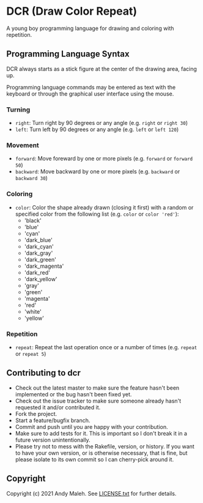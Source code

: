 # DCR (Draw Color Repeat)

A young boy programming language for drawing and coloring with repetition.

## Programming Language Syntax

DCR always starts as a stick figure at the center of the drawing area, facing up.

Programming language commands may be entered as text with the keyboard or through the graphical user interface using the mouse.

### Turning

- `right`: Turn right by 90 degrees or any angle (e.g. `right` or `right 30`)
- `left`: Turn left by 90 degrees or any angle (e.g. `left` or `left 120`)

### Movement

- `forward`: Move foreward by one or more pixels (e.g. `forward` or `forward 50`)
- `backward`: Move backward by one or more pixels (e.g. `backward` or `backward 30`)

### Coloring

- `color`: Color the shape already drawn (closing it first) with a random or specified color from the following list (e.g. `color` or `color 'red'`):
  - 'black'
  - 'blue'
  - 'cyan'
  - 'dark_blue'
  - 'dark_cyan'
  - 'dark_gray'
  - 'dark_green'
  - 'dark_magenta'
  - 'dark_red'
  - 'dark_yellow'
  - 'gray'
  - 'green'
  - 'magenta'
  - 'red'
  - 'white'
  - 'yellow'
  
### Repetition

- `repeat`: Repeat the last operation once or a number of times (e.g. `repeat` or `repeat 5`)

## Contributing to dcr

-   Check out the latest master to make sure the feature hasn't been
    implemented or the bug hasn't been fixed yet.
-   Check out the issue tracker to make sure someone already hasn't
    requested it and/or contributed it.
-   Fork the project.
-   Start a feature/bugfix branch.
-   Commit and push until you are happy with your contribution.
-   Make sure to add tests for it. This is important so I don't break it
    in a future version unintentionally.
-   Please try not to mess with the Rakefile, version, or history. If
    you want to have your own version, or is otherwise necessary, that
    is fine, but please isolate to its own commit so I can cherry-pick
    around it.

## Copyright

Copyright (c) 2021 Andy Maleh. See [LICENSE.txt](LICENSE.txt) for further details.
